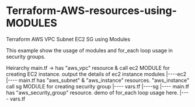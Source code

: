 # Terraform-AWS-resources-using-MODULES
Terraform AWS VPC Subnet EC2 SG using Modules




This example show the usage of modules and for_each loop usage in security groups.

Heirarchy
main.tf -> has "aws_vpc" resource & call ec2 MODULE for creating EC2 instance. output the details of ec2 instance
modules
   |----ec2
           |---- main.tf      has "aws_subnet" & "aws_instance" resources. "aws_instance" call sg MODULE for creating security group
           |---- vars.tf
   |----sg
           |---- main.tf      has "aws_security_group" resource. demo of for_each loop usage here.
           |---- vars.tf
